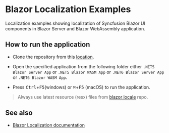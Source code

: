 # Blazor Localization Examples

Localization examples showing localization of Syncfusion Blazor UI components in Blazor Server and Blazor WebAssembly application.

## How to run the application

- Clone the repository from this [location](https://github.com/SyncfusionExamples/blazor-localization).

- Open the specified application from the following folder either `.NET5 Blazor Server App` or `.NET5 Blazor WASM App` or `.NET6 Blazor Server App` or `.NET6 Blazor WASM App`.

- Press <kbd>Ctrl</kbd>+<kbd>F5</kbd>(windows) or <kbd>⌘</kbd>+<kbd>F5</kbd> (macOS) to run the application.

> Always use latest resource (resx) files from [blazor locale](https://github.com/syncfusion/blazor-locale) repo.

## See also
- [Blazor Localization documentation](https://blazor.syncfusion.com/documentation/common/localization/)
